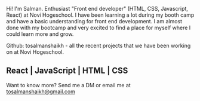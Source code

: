Hi! I'm Salman. Enthusiast "Front end developer" (HTML, CSS, Javascript, React) at Novi Hogeschool. I have been learning a lot during my booth camp and have a basic understanding for front end development. I am almost done with my bootcamp and very excited to find a place for myself where I could learn more and grow.  

Github: tosalmanshaikh  - all the recent projects that we have been working on at Novi Hogeschool. 


React | JavaScript | HTML | CSS
---------------------------------------------------------------------------------------------------------
Want to know more? Send me a DM or email me at tosalmanshaikh@gmail.com
